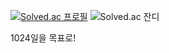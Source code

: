 [![Solved.ac 프로필](http://mazassumnida.wtf/api/v2/generate_badge?boj=berrydelicious)](https://solved.ac/berrydelicious)
![Solved.ac 잔디](http://mazandi.herokuapp.com/api?handle=berrydelicious&theme=warm)

1024일을 목표로!
